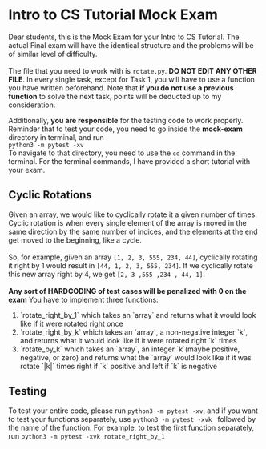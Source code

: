 # Intro to CS Tutorial Mock Exam
Dear students, this is the Mock Exam for your Intro to CS Tutorial. The actual Final exam will have the identical structure and the problems will be of similar level of difficulty.
<br><br>
The file that you need to work with is `rotate.py`. <b>DO NOT EDIT ANY OTHER FILE</b>. In every single task, except for Task 1, you will have to use a function you have written beforehand.
Note that **if you do not use a previous function** to solve the next task, points will be deducted up to my consideration. 

Additionally, **you are responsible** for the testing code to work properly. Reminder that to test your code, you need to go inside the **mock-exam** directory in terminal, and run <br>
```python3 -m pytest -xv```
<br> To navigate to that directory, you need to use the `cd` command in the terminal. For the terminal commands, I have provided a short tutorial with your exam.

## Cyclic Rotations

Given an array, we would like to cyclically rotate it a given number of times. Cyclic rotation is when every single element of the array is moved in the same direction by the same number of indices,
 and the elements at the end get moved to the beginning, like a cycle.
<br><br>
So, for example, given an array `[1, 2, 3, 555, 234, 44]`, cyclically rotating it right by 1 would result in `[44, 1, 2, 3, 555, 234]`. If we cyclically rotate this new array right by 4,
 we get `[2, 3 ,555 ,234 , 44, 1]`.
<br><br>
**Any sort of HARDCODING of test cases will be penalized with 0 on the exam**
You have to implement three functions:
<ol>
    <li>`rotate_right_by_1` which takes an `array` and returns what it would look like if it were rotated right once </li>
    <li>`rotate_right_by_k` which takes an `array`, a non-negative integer `k`, and returns what it would look like if it were rotated right `k` times </li>
    <li>`rotate_by_k` which takes an `array`, an integer `k`(maybe positive, negative, or zero) and returns what the `array` would look like if it was rotate `|k|` times right if `k` positive and left if `k` is negative</li>
</ol>



## Testing

To test your entire code, please run ```python3 -m pytest -xv```, and if you want to test your functions separately, use
```python3 -m pytest -xvk ``` followed by the name of the function. For example, to test the first function separately,
run ```python3 -m pytest -xvk rotate_right_by_1```